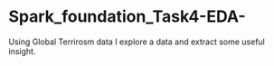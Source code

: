 # Spark_foundation_Task4-EDA-
Using Global Terrirosm data I explore a data and extract some useful insight.
